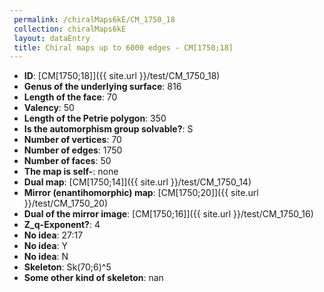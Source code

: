 ```yaml
--- 
 permalink: /chiralMaps6kE/CM_1750_18 
 collection: chiralMaps6kE
 layout: dataEntry
 title: Chiral maps up to 6000 edges - CM[1750;18]
---
```


- **ID**: [CM[1750;18]]({{ site.url }}/test/CM_1750_18)
- **Genus of the underlying surface**: 816
- **Length of the face**: 70
- **Valency**: 50
- **Length of the Petrie polygon**: 350
- **Is the automorphism group solvable?**: S
- **Number of vertices**: 70
- **Number of edges**: 1750
- **Number of faces**: 50
- **The map is self-**: none
- **Dual map**: [CM[1750;14]]({{ site.url }}/test/CM_1750_14)
- **Mirror (enantihomorphic) map**: [CM[1750;20]]({{ site.url }}/test/CM_1750_20)
- **Dual of the mirror image**: [CM[1750;16]]({{ site.url }}/test/CM_1750_16)
- **Z_q-Exponent?**: 4
- **No idea**:  27:17
- **No idea**: Y
- **No idea**: N
- **Skeleton**: Sk(70;6)^5
- **Some other kind of skeleton**: nan
